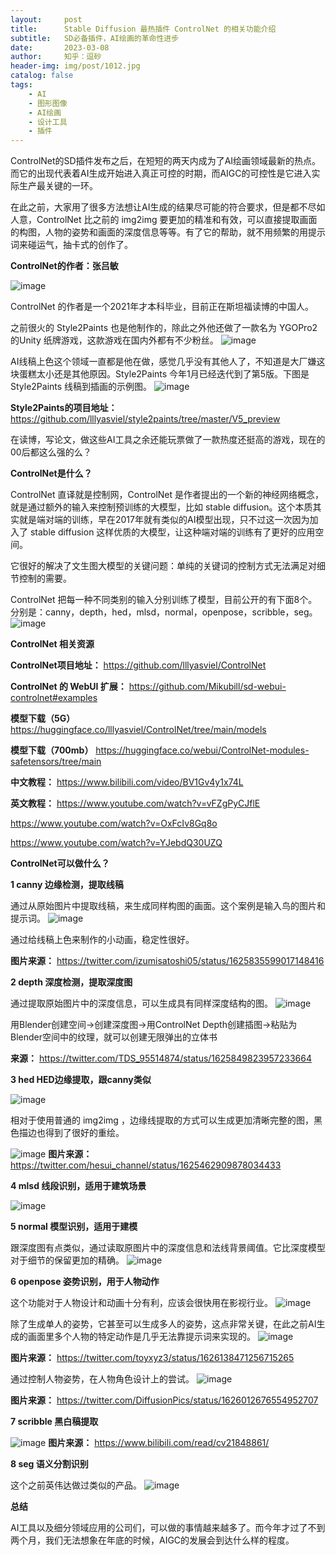 ```yaml
---
layout:     post
title:      Stable Diffusion 最热插件 ControlNet 的相关功能介绍
subtitle:   SD必备插件，AI绘画的革命性进步
date:       2023-03-08
author:     知乎：逗砂
header-img: img/post/1012.jpg
catalog: false
tags:
    - AI
    - 图形图像
    - AI绘画
    - 设计工具
    - 插件
---
```


ControlNet的SD插件发布之后，在短短的两天内成为了AI绘画领域最新的热点。而它的出现代表着AI生成开始进入真正可控的时期，而AIGC的可控性是它进入实际生产最关键的一环。

在此之前，大家用了很多方法想让AI生成的结果尽可能的符合要求，但是都不尽如人意，ControlNet 比之前的 img2img 要更加的精准和有效，可以直接提取画面的构图，人物的姿势和画面的深度信息等等。有了它的帮助，就不用频繁的用提示词来碰运气，抽卡式的创作了。

**ControlNet的作者：张吕敏**

![image](https://user-images.githubusercontent.com/6897274/223709403-3836ebb5-34f4-4c8c-9cd7-55064a4466c1.png)


ControlNet 的作者是一个2021年才本科毕业，目前正在斯坦福读博的中国人。

之前很火的 Style2Paints 也是他制作的，除此之外他还做了一款名为 YGOPro2 的Unity 纸牌游戏，这款游戏在国内外都有不少粉丝。
![image](https://user-images.githubusercontent.com/6897274/223709434-2cfc2570-c342-44e0-8ef0-6d0012841ee5.png)

AI线稿上色这个领域一直都是他在做，感觉几乎没有其他人了，不知道是大厂嫌这块蛋糕太小还是其他原因。Style2Paints 今年1月已经迭代到了第5版。下图是Style2Paints 线稿到插画的示例图。
![image](https://user-images.githubusercontent.com/6897274/223709462-1355f93d-41ee-499b-a6de-77e89a15a5c4.png)

**Style2Paints的项目地址：** https://github.com/lllyasviel/style2paints/tree/master/V5_preview

在读博，写论文，做这些AI工具之余还能玩票做了一款热度还挺高的游戏，现在的00后都这么强的么？


**ControlNet是什么？**

ControlNet 直译就是控制网，ControlNet 是作者提出的一个新的神经网络概念，就是通过额外的输入来控制预训练的大模型，比如 stable diffusion。这个本质其实就是端对端的训练，早在2017年就有类似的AI模型出现，只不过这一次因为加入了 stable diffusion 这样优质的大模型，让这种端对端的训练有了更好的应用空间。

它很好的解决了文生图大模型的关键问题：单纯的关键词的控制方式无法满足对细节控制的需要。

ControlNet 把每一种不同类别的输入分别训练了模型，目前公开的有下面8个。分别是：canny，depth，hed，mlsd，normal，openpose，scribble，seg。
![image](https://user-images.githubusercontent.com/6897274/223709504-de38d2ff-3a67-4f59-a727-a831bf676ab9.png)

**ControlNet 相关资源**

**ControlNet项目地址：** https://github.com/lllyasviel/ControlNet

**ControlNet 的 WebUI 扩展：** https://github.com/Mikubill/sd-webui-controlnet#examples

**模型下载（5G）** https://huggingface.co/lllyasviel/ControlNet/tree/main/models

**模型下载（700mb）** https://huggingface.co/webui/ControlNet-modules-safetensors/tree/main

**中文教程：** https://www.bilibili.com/video/BV1Gv4y1x74L

**英文教程：** https://www.youtube.com/watch?v=vFZgPyCJflE

https://www.youtube.com/watch?v=OxFcIv8Gq8o

https://www.youtube.com/watch?v=YJebdQ30UZQ

**ControlNet可以做什么？**

**1 canny 边缘检测，提取线稿**

通过从原始图片中提取线稿，来生成同样构图的画面。这个案例是输入鸟的图片和提示词。
![image](https://user-images.githubusercontent.com/6897274/223709699-1d637aaa-8168-410f-a872-5fe2ac2595b5.png)

通过给线稿上色来制作的小动画，稳定性很好。


**图片来源：** https://twitter.com/izumisatoshi05/status/1625835599017148416

**2 depth 深度检测，提取深度图**

通过提取原始图片中的深度信息，可以生成具有同样深度结构的图。
![image](https://user-images.githubusercontent.com/6897274/223709851-662b97d8-9c2c-4c3d-b5a9-215dd5d36074.png)

用Blender创建空间→创建深度图→用ControlNet Depth创建插图→粘贴为Blender空间中的纹理，就可以创建无限弹出的立体书


**来源：** https://twitter.com/TDS_95514874/status/1625849823957233664

**3 hed HED边缘提取，跟canny类似**

![image](https://user-images.githubusercontent.com/6897274/223709958-ebb38295-9a1e-4697-a087-dc2a21ae3fc2.png)

相对于使用普通的 img2img ，边缘线提取的方式可以生成更加清晰完整的图，黑色描边也得到了很好的重绘。

![image](https://user-images.githubusercontent.com/6897274/223709983-5941ae2c-6e3a-4693-ad25-965f2ba736e6.png)
**图片来源：** https://twitter.com/hesui_channel/status/1625462909878034433

**4 mlsd 线段识别，适用于建筑场景**

![image](https://user-images.githubusercontent.com/6897274/223710031-506be283-0816-4148-8e54-4d99c81af34f.png)

**5 normal 模型识别，适用于建模**

跟深度图有点类似，通过读取原图片中的深度信息和法线背景阈值。它比深度模型对于细节的保留更加的精确。
![image](https://user-images.githubusercontent.com/6897274/223710061-19a16b16-df46-43b1-851a-48f6e3b6b5fe.png)

**6 openpose 姿势识别，用于人物动作**

这个功能对于人物设计和动画十分有利，应该会很快用在影视行业。
![image](https://user-images.githubusercontent.com/6897274/223710099-ed696920-0280-4d44-a70e-d102f3d21e65.png)

除了生成单人的姿势，它甚至可以生成多人的姿势，这点非常关键，在此之前AI生成的画面里多个人物的特定动作是几乎无法靠提示词来实现的。
![image](https://user-images.githubusercontent.com/6897274/223711729-f9406612-8630-422c-a2d1-99c2b39281bb.png)

**图片来源：** https://twitter.com/toyxyz3/status/1626138471256715265

通过控制人物姿势，在人物角色设计上的尝试。
![image](https://user-images.githubusercontent.com/6897274/223711813-77eeca1d-61cf-4038-8779-21124aa67b1d.png)

**图片来源：** https://twitter.com/DiffusionPics/status/1626012676554952707


**7 scribble 黑白稿提取**

![image](https://user-images.githubusercontent.com/6897274/223711878-9b65e242-f07f-4e64-8317-7a101bd2a284.png)
**图片来源：** https://www.bilibili.com/read/cv21848861/


**8 seg 语义分割识别**

这个之前英伟达做过类似的产品。
![image](https://user-images.githubusercontent.com/6897274/223710249-9c4d6c31-8fcb-4c86-83ee-70c1582cb56f.png)

**总结**

AI工具以及细分领域应用的公司们，可以做的事情越来越多了。而今年才过了不到两个月，我们无法想象在年底的时候，AIGC的发展会到达什么样的程度。
